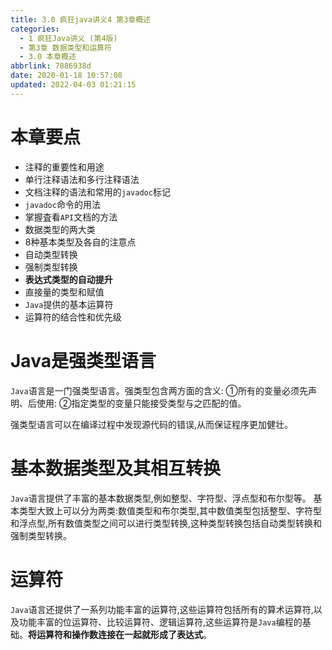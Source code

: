 ```yaml
---
title: 3.0 疯狂java讲义4 第3章概述
categories: 
  - 1 疯狂Java讲义 (第4版)
  - 第3章 数据类型和运算符
  - 3.0 本章概述
abbrlink: 7886938d
date: 2020-01-18 10:57:08
updated: 2022-04-03 01:21:15
---
```

# 本章要点
- 注释的重要性和用途
- 单行注释语法和多行注释语法
- 文档注释的语法和常用的`javadoc`标记
- `javadoc`命令的用法
- 掌握査看`API`文档的方法
- 数据类型的两大类
- 8种基本类型及各自的注意点
- 自动类型转换
- 强制类型转换
- **表达式类型的自动提升**
- 直接量的类型和赋值
- `Java`提供的基本运算符
- 运算符的结合性和优先级

# Java是强类型语言
`Java`语言是一门强类型语言。强类型包含两方面的含义:
①所有的变量必须先声明、后使用:
②指定类型的变量只能接受类型与之匹配的值。

强类型语言可以在编译过程中发现源代码的错误,从而保证程序更加健壮。
# 基本数据类型及其相互转换
`Java`语言提供了丰富的基本数据类型,例如整型、字符型、浮点型和布尔型等。
基本类型大致上可以分为两类:数值类型和布尔类型,其中数值类型包括整型、字符型和浮点型,所有数值类型之间可以进行类型转换,这种类型转换包括自动类型转换和强制类型转换。
# 运算符
`Java`语言还提供了一系列功能丰富的运算符,这些运算符包括所有的算术运算符,以及功能丰富的位运算符、比较运算符、逻辑运算符,这些运算符是`Java`编程的基础。**将运算符和操作数连接在一起就形成了表达式**。

